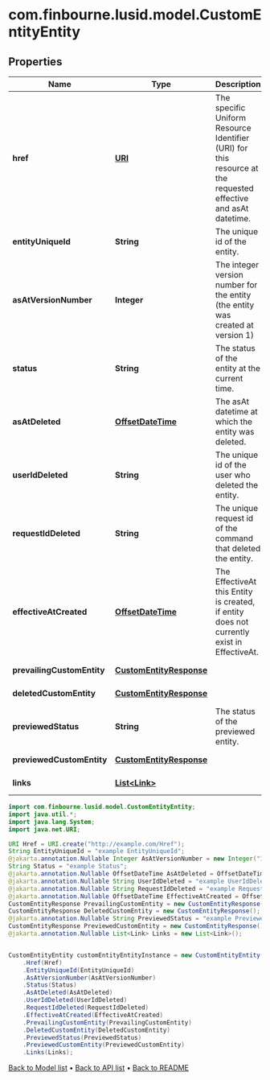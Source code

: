 # com.finbourne.lusid.model.CustomEntityEntity

## Properties

Name | Type | Description | Notes
------------ | ------------- | ------------- | -------------
**href** | [**URI**](URI.md) | The specific Uniform Resource Identifier (URI) for this resource at the requested effective and asAt datetime. | [default to URI]
**entityUniqueId** | **String** | The unique id of the entity. | [default to String]
**asAtVersionNumber** | **Integer** | The integer version number for the entity (the entity was created at version 1) | [optional] [default to Integer]
**status** | **String** | The status of the entity at the current time. | [default to String]
**asAtDeleted** | [**OffsetDateTime**](OffsetDateTime.md) | The asAt datetime at which the entity was deleted. | [optional] [default to OffsetDateTime]
**userIdDeleted** | **String** | The unique id of the user who deleted the entity. | [optional] [default to String]
**requestIdDeleted** | **String** | The unique request id of the command that deleted the entity. | [optional] [default to String]
**effectiveAtCreated** | [**OffsetDateTime**](OffsetDateTime.md) | The EffectiveAt this Entity is created, if entity does not currently exist in EffectiveAt. | [optional] [default to OffsetDateTime]
**prevailingCustomEntity** | [**CustomEntityResponse**](CustomEntityResponse.md) |  | [optional] [default to CustomEntityResponse]
**deletedCustomEntity** | [**CustomEntityResponse**](CustomEntityResponse.md) |  | [optional] [default to CustomEntityResponse]
**previewedStatus** | **String** | The status of the previewed entity. | [optional] [default to String]
**previewedCustomEntity** | [**CustomEntityResponse**](CustomEntityResponse.md) |  | [optional] [default to CustomEntityResponse]
**links** | [**List&lt;Link&gt;**](Link.md) |  | [optional] [default to List<Link>]

```java
import com.finbourne.lusid.model.CustomEntityEntity;
import java.util.*;
import java.lang.System;
import java.net.URI;

URI Href = URI.create("http://example.com/Href");
String EntityUniqueId = "example EntityUniqueId";
@jakarta.annotation.Nullable Integer AsAtVersionNumber = new Integer("100.00");
String Status = "example Status";
@jakarta.annotation.Nullable OffsetDateTime AsAtDeleted = OffsetDateTime.now();
@jakarta.annotation.Nullable String UserIdDeleted = "example UserIdDeleted";
@jakarta.annotation.Nullable String RequestIdDeleted = "example RequestIdDeleted";
@jakarta.annotation.Nullable OffsetDateTime EffectiveAtCreated = OffsetDateTime.now();
CustomEntityResponse PrevailingCustomEntity = new CustomEntityResponse();
CustomEntityResponse DeletedCustomEntity = new CustomEntityResponse();
@jakarta.annotation.Nullable String PreviewedStatus = "example PreviewedStatus";
CustomEntityResponse PreviewedCustomEntity = new CustomEntityResponse();
@jakarta.annotation.Nullable List<Link> Links = new List<Link>();


CustomEntityEntity customEntityEntityInstance = new CustomEntityEntity()
    .Href(Href)
    .EntityUniqueId(EntityUniqueId)
    .AsAtVersionNumber(AsAtVersionNumber)
    .Status(Status)
    .AsAtDeleted(AsAtDeleted)
    .UserIdDeleted(UserIdDeleted)
    .RequestIdDeleted(RequestIdDeleted)
    .EffectiveAtCreated(EffectiveAtCreated)
    .PrevailingCustomEntity(PrevailingCustomEntity)
    .DeletedCustomEntity(DeletedCustomEntity)
    .PreviewedStatus(PreviewedStatus)
    .PreviewedCustomEntity(PreviewedCustomEntity)
    .Links(Links);
```


[Back to Model list](../README.md#documentation-for-models) &#8226; [Back to API list](../README.md#documentation-for-api-endpoints) &#8226; [Back to README](../README.md)
